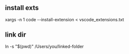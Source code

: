 ## install exts

xargs -n 1 code --install-extension < vscode_extensions.txt

## link dir
ln -s "$(pwd)" /Users/you/linked-folder

